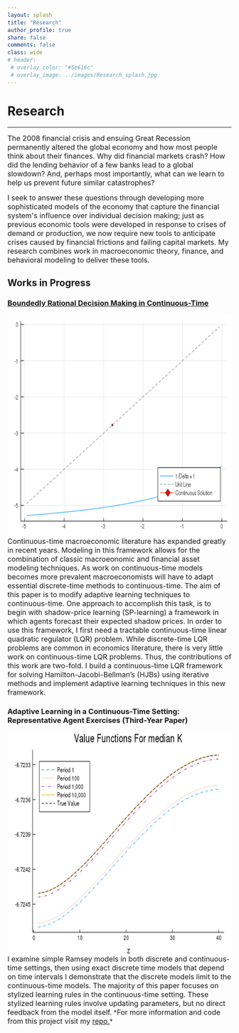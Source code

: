 ```yaml
---
layout: splash
title: "Research"
author_profile: true
share: false 
comments: false
class: wide 
# header:
 # overlay_color: "#5e616c"
 # overlay_image: ../images/Research_splash.jpg
---
```

# Research 
---
<font size="3">
The 2008 financial crisis and ensuing Great Recession permanently altered the global economy and how most people think about their finances. 
Why did financial markets crash? How did the lending behavior of a few banks lead to a global slowdown? 
And, perhaps most importantly, what can we learn to help us prevent future similar catastrophes? 

I seek to answer these questions through developing more sophisticated models of the economy that capture the financial system's influence over individual decision making; just as previous economic tools were developed in response to crises of demand or production, we now require new tools to anticipate crises caused by financial frictions and failing capital markets. 
My research combines work in macroeconomic theory, finance, and behavioral modeling to deliver these tools. 
</font>

## Works in Progress

### [Boundedly Rational Decision Making in Continuous-Time](https://chandlerlester.com/images/Lester_Chandler_Ch2.pdf)
<div>
<img class="img-responsive" style="float:left;margin-right:10px;width:750px;height:500px;" src="/images/Tmap_Convergence.gif" title="Convergence of the discrete-time Tmap to the continuous-time solutions"> 
<font size="3">
Continuous-time macroeconomic literature has expanded greatly in recent years. 
Modeling in this framework allows for the combination of classic macroeonomic and financial asset modeling techniques. 
As work on continuous-time models becomes more prevalent macroeconomists will have to adapt essential discrete-time methods to continuous-time. 
The aim of this paper is to modify adaptive learning techniques to continuous-time. 
One approach to accomplish this  task,  is  to  begin  with  shadow-price  learning  (SP-learning) a framework in  which  agents  forecast  their  expected  shadow  prices. 
In  order  to  use  this framework, I first need a tractable continuous-time linear quadratic regulator (LQR) problem. 
While discrete-time LQR problems are common in economics literature, there is very little work on continuous-time LQR problems. 
Thus, the contributions of this work are two-fold. I build a continuous-time LQR framework  for  solving  Hamilton-Jacobi-Bellman’s  (HJBs) using iterative methods and implement adaptive learning techniques in this new framework.
</font>
</div> 


### Adaptive Learning in a Continuous-Time Setting: Representative Agent Exercises (Third-Year Paper) 
<div> 
<img class="img-responsive" style="float:right;margin-left:10px;width:750px;height:500px;" src="/images/Value_med_k.png" title="Performance of the exogenous rule over 10,000 interations"> 
<font size="3">I examine simple Ramsey models in both discrete and continuous-time settings, 
then using exact discrete time models that depend on time intervals I demonstrate that the discrete models limit to the continuous-time models.
The majority of this paper focuses on stylized learning rules in the continuous-time setting. 
These stylized learning rules involve updating parameters, but no direct feedback from the model itself.</font>
*<font size="3">For more information and code from this project visit my <a href="https://github.com/chandlerlester/Stylized_Learning">repo.</a></font>*
</div>

